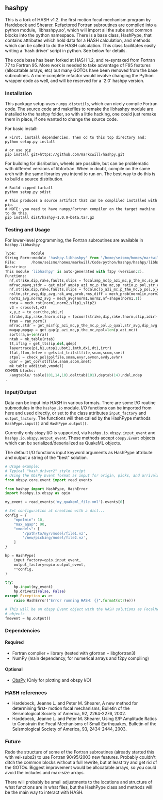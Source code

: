 hashpy
------
This is a fork of HASH v1.2, the first motion focal mechanism program by Hardebeck and Shearer. Refactored Fortran subroutines are compiled into a python module, 'libhashpy.so', which will import all the subs and common blocks into the python namespace. There is a base class, HashPype, that contains attributes which hold data for a HASH calculation, and methods which can be called to do the HASH calculation. This class facilitates easily writing a 'hash driver' script in python. See below for details.

The code base has been forked at HASH 1.2, and re-syntaxed from Fortran 77 to Fortran 95. More work is needed to take advantage of F95 features (allocatable arrays, etc) but many GOTOs have been removed from the base subroutines. A more complete refactor would involve changing the Python wrapper code as well, and will be reserved for a '2.0' hashpy version.


### Installation

This package setup uses `numpy.distutils`, which can nicely compile Fortran code. The source code and makefiles to remake the libhashpy module are installed to the hashpy folder, so with a little hacking, one could just remake them in place, if one wanted to change the source code.

For basic install:

```shell
# First, install dependencies. Then cd to this top directory and:
python setup.py install

# or use pip
pip install git+https://github.com/markcwill/hashpy.git

```

For building for disribution, wheels are possible, but can be problematic with different versions of libfortran. When in doubt, compile on the same arch with the same libraries you intend to run on. The best way to do this is to build a source distribution.

```shell
# Build zipped tarball
python setup.py sdist

# This produces a source artifact that can be compliled installed with pip.
# NOTE: you need to have numpy/Fortran compiler on the target machine to do this.
pip install dist/hashpy-1.0.0-beta.tar.gz

```

### Testing and Usage

For lower-level programming, the Fortran subroutines are available in `hashpy.libhashpy`

```python
Type:       module
String Form:<module 'hashpy.libhashpy' from '/home/seismo/homes/markwill/Code/python/hashpy/hashpy/libhashpy.so'>
File:       /home/seismo/homes/markwill/Code/python/hashpy/hashpy/libhashpy.so
Docstring:
This module 'libhashpy' is auto-generated with f2py (version:2).
Functions:
  nf,strike,dip,rake,faults,slips = focalamp_mc(p_azi_mc,p_the_mc,sp_amp,p_pol,nmc,dang,maxout,nextra,ntotal,qextra,qtotal,npsta=len(sp_amp))
  mfrac,mavg,stdr = get_misf_amp(p_azi_mc,p_the_mc,sp_ratio,p_pol,str_avg,dip_avg,rak_avg,npol=len(p_azi_mc))
  nf,strike,dip,rake,faults,slips = focalmc(p_azi_mc,p_the_mc,p_pol,p_qual,nmc,dang,maxout,nextra,ntotal,npsta=len(p_pol))
  nsltn,str_avg,dip_avg,rak_avg,prob,rms_diff = mech_prob(norm1in,norm2in,cangle,prob_max,nf=shape(norm1in,1))
  norm1_avg,norm2_avg = mech_avg(norm1,norm2,nf=shape(norm1,1))
  rota = mech_rot(norm1,norm2,slip1,slip2)
  v3 = cross(v1,v2)
  x,y,z = to_car(the,phi,r)
  strike,dip,rake,fnorm,slip = fpcoor(strike,dip,rake,fnorm,slip,idir)
  fran = ran_norm()
  mfrac,stdr = get_misf(p_azi_mc,p_the_mc,p_pol,p_qual,str_avg,dip_avg,rak_avg,npol=len(p_azi_mc))
  magap,mpgap = get_gap(p_azi_mc,p_the_mc,npol=len(p_azi_mc))
  sort(ra,n=len(ra))
  ntab = mk_table(ntab)
  tt,iflag = get_tts(ip,del,qdep)
  layertrace(p1,h1,utop1,ubot1,imth,dx1,dt1,irtr)
  flat,flon,felev = getstat_tri(stlfile,snam,scom,snet)
  stpol = check_pol(polfile,snam,evyr,evmon,evdy,evhr)
  qcor = get_cor(stlfile,snam,scom,snet)
  mk_table_add(itab,vmodel)
COMMON blocks:
  /angtable/ table(101,14,10),delttab(101),deptab(14),ndel,ndep
.

```

### Input/Output

Data can be input into HASH in various formats. There are some I/O routine submodules in the `hashpy.io` module. I/O functions can be imported from here and used directly, or set to the class attributes `input_factory` and `output_factory`. The functions will then called by the HashPype methods `HashPype.input()` and `HashPype.output()`.

Currently only `obspy` I/O is supported, via `hashpy.io.obspy.input_event` and `hashpy.io.obspy.output_event`. These methods accept `obspy.Event` objects which can be serialized/deserialized as QuakeML objects.

The default I/O functions input keyword arguments as HashPype attribute and output a string of the "best" solution.


```python
# Usage example:
# Typical "hash_driver2" style script
# Using the ObsPy Event format as input for origin, picks, and arrivals
from obspy.core.event import read_events

from hashpy import HashPype, HashError
import hashpy.io.obspy as opio

my_event = read_events('my_quakeml_file.xml').events[0]

# Set configuration at creation with a dict...
config = { 
	"npolmin": 10,
    "max_agap": 90,
    "vmodels": [
		'/path/to/my/vmodel/file1.vz', 
        '/new/picking/model/file2.vz',
    ] 
}

hp = HashPype(
	input_factory=opio.input_event,
	output_factory=opio.output_event,
	**config,
)

try:
	hp.input(my_event)
	hp.driver2(False, False)
except Exception as e:
	raise HashError("Error running HASH: {}".format(str(e)))

# This will be an obspy Event object with the HASH solutions as FocalMechanism 
# objects
fmevent = hp.output()

```

### Dependencies

#### Required
* Fortran compiler + library (tested with gfortran + libgfortran3)
* NumPy (main dependancy, for numerical arrays and f2py compiling)

#### Optional
* [ObsPy](https://github.com/obspy/obspy.git) (Only for plotting and obspy I/O)

### HASH references

* Hardebeck, Jeanne L. and Peter M. Shearer, A new method for determining first-
  motion focal mechanisms, Bulletin of the Seismological Society of America, 92,
  2264-2276, 2002.
* Hardebeck, Jeanne L. and Peter M. Shearer, Using S/P Amplitude Ratios to
  Constrain the Focal Mechanisms of Small Earthquakes, Bulletin of the
  Seismological Society of America, 93, 2434-2444, 2003.

### Future
Redo the structure of some of the Fortran subroutines (already started this with vel-subs2) to use Fortran 90/95/2003 new features. Probably couldn't ditch the common blocks without a full rewrite, but at least try and get rid of the GOTOs. Biggest improvement would be allocatable arrays, so you could avoid the includes and max-size arrays.

There will probably be small adjustments to the locations and structure of what functions are in what files, but the HashPype class and methods will be the main way to interact with HASH.


